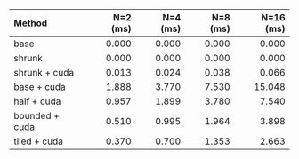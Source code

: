 | Method         |   N=2 (ms) |   N=4 (ms) |   N=8 (ms) |   N=16 (ms) |
|:---------------|-----------:|-----------:|-----------:|------------:|
| base           |      0.000 |      0.000 |      0.000 |       0.000 |
| shrunk         |      0.000 |      0.000 |      0.000 |       0.000 |
| shrunk + cuda  |      0.013 |      0.024 |      0.038 |       0.066 |
| base + cuda    |      1.888 |      3.770 |      7.530 |      15.048 |
| half + cuda    |      0.957 |      1.899 |      3.780 |       7.540 |
| bounded + cuda |      0.510 |      0.995 |      1.964 |       3.898 |
| tiled + cuda   |      0.370 |      0.700 |      1.353 |       2.663 |
